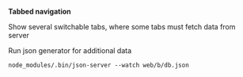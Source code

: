 **Tabbed navigation**

Show several switchable tabs, where some tabs must fetch data from server

Run json generator for additional data
```
node_modules/.bin/json-server --watch web/b/db.json
```

